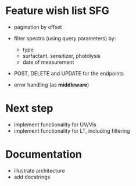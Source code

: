 # Feature wish list SFG

- pagination by offset
- filter spectra (using query parameters) by:
    - type
    - surfactant, sensitizer, photolysis
    - date of measurement
  
- POST, DELETE and UPDATE for the endpoints
- error handling (as **middleware**)
    
  
# Next step

- implement functionality for UV/Vis
- implement functionality for LT, including filtering

# Documentation

- illustrate architecture
- add docstrings
